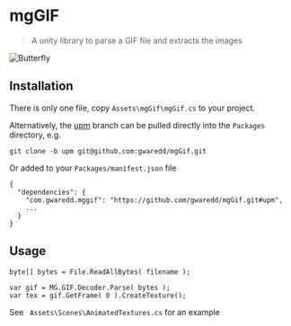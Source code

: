 # mgGIF
> A unity library to parse a GIF file and extracts the images

![Butterfly](https://gwaredd.github.io/mgGif/butterfly.gif)

## Installation

There is only one file, copy `Assets\mgGif\mgGif.cs` to your project.

Alternatively, the [upm](https://github.com/gwaredd/mgGif/tree/upm) branch can be pulled directly into the `Packages` directory, e.g.

```
git clone -b upm git@github.com:gwaredd/mgGif.git
```

Or added to your `Packages/manifest.json` file

```
{
  "dependencies": {
    "com.gwaredd.mggif": "https://github.com/gwaredd/mgGif.git#upm",
    ...
  }
}
```

## Usage

```
byte[] bytes = File.ReadAllBytes( filename );

var gif = MG.GIF.Decoder.Parse( bytes );
var tex = gif.GetFrame( 0 ).CreateTexture();
```

See ` Assets\Scenes\AnimatedTextures.cs` for an example

